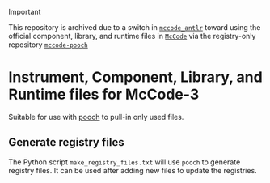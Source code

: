 > [!IMPORTANT]
> This repository is archived due to a switch in [`mccode_antlr`](https://github.com/McStasMcXtrace/mccode-antlr)
> toward using the official component, library, and runtime files in [`McCode`](https://github.com/McStasMcXtrace/mccode)
> via the registry-only repository [`mccode-pooch`](https://github.com/g5t/mccode-pooch)

# Instrument, Component, Library, and Runtime files for McCode-3

Suitable for use with [pooch](https://www.fatiando.org/pooch/latest/index.html) to pull-in only used files.

## Generate registry files
The Python script `make_registry_files.txt` will use `pooch` to generate registry files.
It can be used after adding new files to update the registries.

